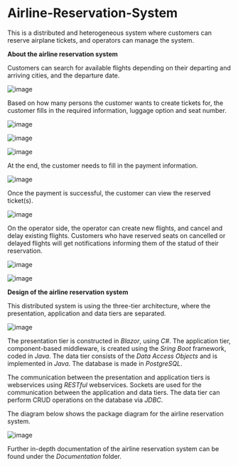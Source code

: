 # Airline-Reservation-System
This is a distributed and heterogeneous system where customers can reserve airplane tickets, and operators can manage the system.

**About the airline reservation system**

Customers can search for available flights depending on their departing and arriving cities, and the departure date.

![image](https://user-images.githubusercontent.com/71009398/109882953-f4cf1b00-7c7a-11eb-9737-870bbd2909ed.png)

Based on how many persons the customer wants to create tickets for, the customer fills in the required information, luggage option and seat number.

![image](https://user-images.githubusercontent.com/71009398/109883179-4d9eb380-7c7b-11eb-80a8-ae2b8a08a6ce.png)

![image](https://user-images.githubusercontent.com/71009398/109883184-5099a400-7c7b-11eb-9b52-314b0d112e81.png)

![image](https://user-images.githubusercontent.com/71009398/109883190-542d2b00-7c7b-11eb-858f-1680d3d8a87a.png)

At the end, the customer needs to fill in the payment information.

![image](https://user-images.githubusercontent.com/71009398/109883244-6c9d4580-7c7b-11eb-861e-48327e65a93b.png)

Once the payment is successful, the customer can view the reserved ticket(s).

![image](https://user-images.githubusercontent.com/71009398/109883333-8ccd0480-7c7b-11eb-929e-9d68ae6ea348.png)

On the operator side, the operator can create new flights, and cancel and delay existing flights. Customers who have reserved seats on cancelled or delayed flights will get notifications informing them of the statud of their reservation.

![image](https://user-images.githubusercontent.com/71009398/109883620-f8af6d00-7c7b-11eb-8ea2-f63ec59acd5a.png)

![image](https://user-images.githubusercontent.com/71009398/109883627-fbaa5d80-7c7b-11eb-9b64-c4280a2aa7c9.png)

**Design of the airline reservation system**

This distributed system is using the three-tier architecture, where the presentation, application and data tiers are separated.

![image](https://user-images.githubusercontent.com/71009398/109882596-6e1a3e00-7c7a-11eb-9587-0a5c15477d26.png)

The presentation tier is constructed in _Blazor_, using _C#_. The application tier, component-based middleware, is created using the _Sring Boot_ framework, coded in _Java_. The data tier consists of the _Data Access Objects_ and is implemented in _Java_. The database is made in _PostgreSQL_. 

The communication between the presentation and application tiers is webservices using _RESTful_ webservices. Sockets are used for the communication between the application and data tiers. The data tier can perform CRUD operations on the database via _JDBC_.

The diagram below shows the package diagram for the airline reservation system.

![image](https://user-images.githubusercontent.com/71009398/109883973-825f3a80-7c7c-11eb-9f30-ce97932fbdc0.png)

Further in-depth documentation of the airline reservation system can be found under the _Documentation_ folder.
